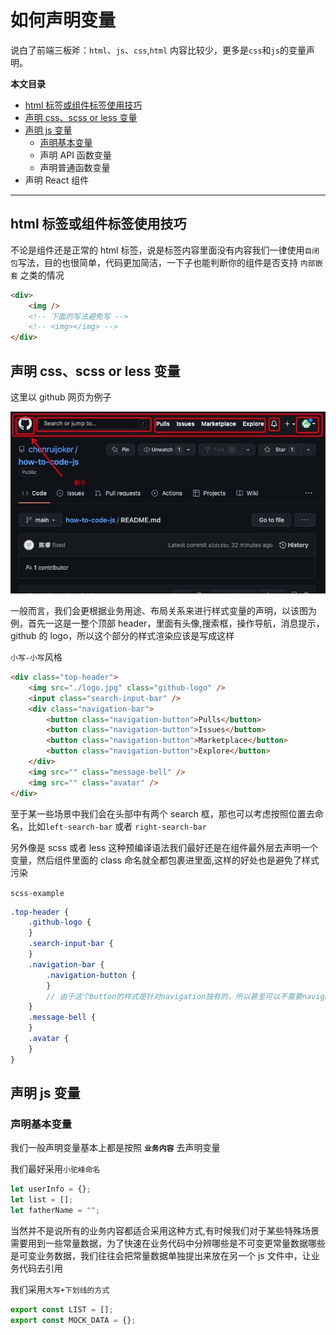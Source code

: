 # 如何声明变量

说白了前端三板斧：`html`、`js`、`css`,`html` 内容比较少，更多是`css`和`js`的变量声明。

**本文目录**

-   [html 标签或组件标签使用技巧]()
-   [声明 css、scss or less 变量](#声明-cssscss-变量)
-   [声明 js 变量](#声明-js-变量)
    -   [声明基本变量](#声明基本变量)
    -   声明 API 函数变量
    -   声明普通函数变量
-   声明 React 组件

---

## html 标签或组件标签使用技巧

不论是组件还是正常的 html 标签，说是标签内容里面没有内容我们一律使用`自闭包`写法，目的也很简单，代码更加简洁，一下子也能判断你的组件是否支持 `内部嵌套` 之类的情况

```html
<div>
    <img />
    <!-- 下面的写法避免写 -->
    <!-- <img></img> -->
</div>
```

## 声明 css、scss or less 变量

这里以 github 网页为例子

![](./imgs/example.jpg)

一般而言，我们会更根据业务用途、布局关系来进行样式变量的声明，以该图为例，首先一这是一整个顶部 header，里面有头像,搜索框，操作导航，消息提示，github 的 logo，所以这个部分的样式渲染应该是写成这样

`小写-小写`风格

```html
<div class="top-header">
    <img src="./logo.jpg" class="github-logo" />
    <input class="search-input-bar" />
    <div class="navigation-bar">
        <button class="navigation-button">Pulls</button>
        <button class="navigation-button">Issues</button>
        <button class="navigation-button">Marketplace</button>
        <button class="navigation-button">Explore</button>
    </div>
    <img src="" class="message-bell" />
    <img src="" class="avatar" />
</div>
```

至于某一些场景中我们会在头部中有两个 search 框，那也可以考虑按照位置去命名，比如`left-search-bar` 或者 `right-search-bar`

另外像是 scss 或者 less 这种预编译语法我们最好还是在组件最外层去声明一个变量，然后组件里面的 class 命名就全都包裹进里面,这样的好处也是避免了样式污染

`scss-example`

```scss
.top-header {
    .github-logo {
    }
    .search-input-bar {
    }
    .navigation-bar {
        .navigation-button {
        }
        // 由于这个button的样式是针对navigation独有的，所以甚至可以不需要navigation-button而直接使用 button
    }
    .message-bell {
    }
    .avatar {
    }
}
```

## 声明 js 变量

### 声明基本变量

我们一般声明变量基本上都是按照 **`业务内容`** 去声明变量

我们最好采用`小驼峰命名`

```javascript
let userInfo = {};
let list = [];
let fatherName = "";
```

当然并不是说所有的业务内容都适合采用这种方式,有时候我们对于某些特殊场景需要用到一些常量数据，为了快速在业务代码中分辨哪些是不可变更常量数据哪些是可变业务数据，我们往往会把常量数据单独提出来放在另一个 js 文件中，让业务代码去引用

我们采用`大写+下划线的方式`

```javascript
export const LIST = [];
export const MOCK_DATA = {};
```
